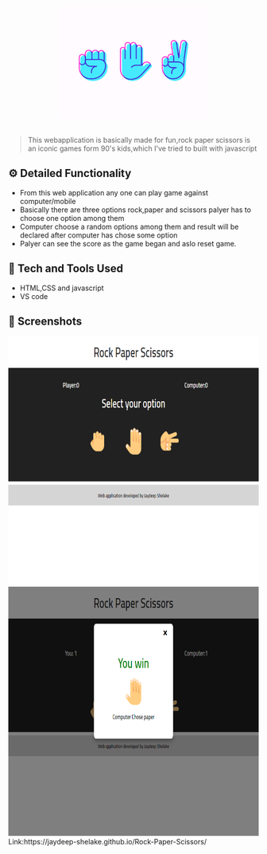<div align="center">
  <img width="300px" src="https://github.com/jaydeep-shelake/Rock-Paper-Scissors/blob/master/retro-offset-rock-paper-scissors-icons.webp"/>
</div>
<br>

> This webapplication is  basically made for fun,rock paper scissors is an iconic games form 90's kids,which I've tried to built with javascript


## ⚙️ Detailed Functionality
* From this web application any one can play game against computer/mobile
* Basically there are three options rock,paper and scissors palyer has to choose one option among them
* Computer choose a random options among them and result will be declared after computer has chose some option
* Palyer can see the score as the game began and aslo reset game.
 
## 🚀 Tech and Tools Used

* HTML,CSS and javascript
* VS code


## 📸 Screenshots

<img src='127.0.0.1_5500_index.html (1).png' width='600px' height='500px'>
<img src='winner.png'width='600px' height='500px'>
Link:https://jaydeep-shelake.github.io/Rock-Paper-Scissors/
